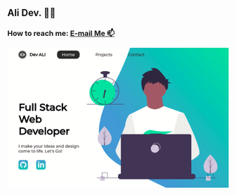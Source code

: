 ## Ali Dev. :man_technologist:

### How to reach me: <a href="mailto:ali.abukahil@gmail.com">E-mail Me 📫</a>

  <img src="https://github.com/AliAbukahil/AliAbukahil/blob/main/portfolio-gif.gif" alt="portfolio gif">
<!--
**AliAbukahil/AliAbukahil** is a ✨ 🔭 I’m currently working on learning JS✨ repository because its `README.md` (this file) appears on your GitHub profile.

Here are some ideas to get you started:

- 🔭 I’m currently working on ...
- 🌱 I’m currently learning ...
- 👯 I’m looking to collaborate on ...
- 🤔 I’m looking for help with ...
- 💬 Ask me about ...
- 📫 How to reach me: ...
- 😄 Pronouns: ...
- ⚡ Fun fact: ...
  -->
